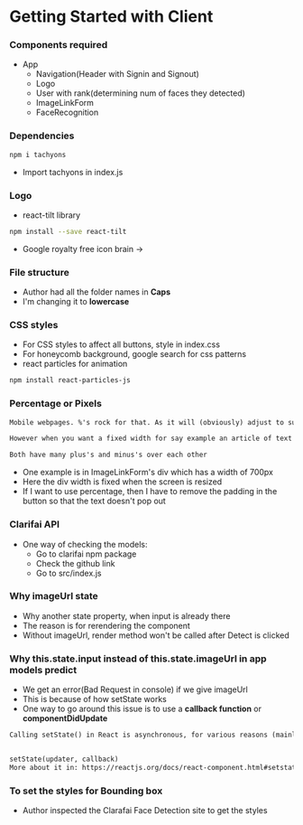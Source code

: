 # Getting Started with Client

### Components required

* App
  * Navigation(Header with Signin and Signout)
  * Logo
  * User with rank(determining num of faces they detected)
  * ImageLinkForm
  * FaceRecognition

### Dependencies

```sh
npm i tachyons
```
* Import tachyons in index.js

### Logo

* react-tilt library
```sh
npm install --save react-tilt
```
* Google royalty free icon brain -> 

### File structure

* Author had all the folder names in **Caps**
* I'm changing it to **lowercase**

### CSS styles

* For CSS styles to affect all buttons, style in index.css
* For honeycomb background, google search for css patterns
* react particles for animation
```sh
npm install react-particles-js
```

### Percentage or Pixels

```txt
Mobile webpages. %'s rock for that. As it will (obviously) adjust to suit.

However when you want a fixed width for say example an article of text that you want displayed in a certain way, px's is the winner.

Both have many plus's and minus's over each other
```
* One example is in ImageLinkForm's div which has a width of 700px
* Here the div width is fixed when the screen is resized
* If I want to use percentage, then I have to remove the padding in the button so that the text doesn't pop out

### Clarifai API

* One way of checking the models:
  * Go to clarifai npm package
  * Check the github link
  * Go to src/index.js

### Why imageUrl state

* Why another state property, when input is already there
* The reason is for rerendering the component
* Without imageUrl, render method won't be called after Detect is clicked

### Why this.state.input instead of this.state.imageUrl in app models predict

* We get an error(Bad Request in console) if we give imageUrl
* This is because of how setState works
* One way to go around this issue is to use a **callback function** or **componentDidUpdate**
```txt
Calling setState() in React is asynchronous, for various reasons (mainly performance). Under the covers React will batch multiple calls to setState() into a single call, and then re-render the component a single time, rather than re-rendering for every state change. Therefore the imageUrl parameter would have never worked in our example, because when we called Clarifai with our the predict function, React wasn't finished updating the state. 


setState(updater, callback)
More about it in: https://reactjs.org/docs/react-component.html#setstate
```

### To set the styles for Bounding box

* Author inspected the Clarafai Face Detection site to get the styles